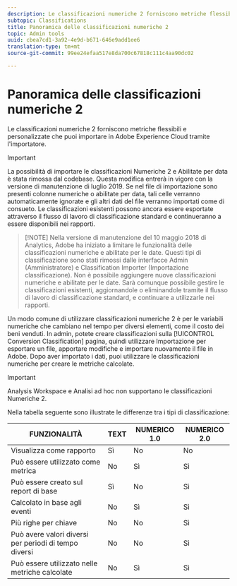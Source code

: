 ```yaml
---
description: Le classificazioni numeriche 2 forniscono metriche flessibili e personalizzate che puoi importare in Adobe Experience Cloud tramite l'importatore.
subtopic: Classifications
title: Panoramica delle classificazioni numeriche 2
topic: Admin tools
uuid: cbea7cd1-3a92-4e9d-b671-646e9add1ee6
translation-type: tm+mt
source-git-commit: 99ee24efaa517e8da700c67818c111c4aa90dc02

---
```



# Panoramica delle classificazioni numeriche 2

Le classificazioni numeriche 2 forniscono metriche flessibili e personalizzate che puoi importare in Adobe Experience Cloud tramite l'importatore.

>[!IMPORTANT]
>
>La possibilità di importare le classificazioni Numeriche 2 e Abilitate per data è stata rimossa dal codebase. Questa modifica entrerà in vigore con la versione di manutenzione di luglio 2019. Se nel file di importazione sono presenti colonne numeriche o abilitate per data, tali celle verranno automaticamente ignorate e gli altri dati del file verranno importati come di consueto. Le classificazioni esistenti possono ancora essere esportate attraverso il flusso di lavoro di classificazione standard e continueranno a essere disponibili nei rapporti.

> [!NOTE] Nella versione di manutenzione del 10 maggio 2018 di Analytics, Adobe ha iniziato a limitare le funzionalità delle classificazioni numeriche e abilitate per le date. Questi tipi di classificazione sono stati rimossi dalle interfacce Admin (Amministratore) e Classification Importer (Importazione classificazione). Non è possibile aggiungere nuove classificazioni numeriche e abilitate per le date. Sarà comunque possibile gestire le classificazioni esistenti, aggiornandole o eliminandole tramite il flusso di lavoro di classificazione standard, e continuare a utilizzarle nei rapporti.

Un modo comune di utilizzare classificazioni numeriche 2 è per le variabili numeriche che cambiano nel tempo per diversi elementi, come il costo dei beni venduti. In admin, potete creare classificazioni sulla [!UICONTROL Conversion Classification] pagina, quindi utilizzare Importazione per esportare un file, apportare modifiche e importare nuovamente il file in Adobe. Dopo aver importato i dati, puoi utilizzare le classificazioni numeriche per creare le metriche calcolate.

>[!IMPORTANT]
>
>Analysis Workspace e Analisi ad hoc non supportano le classificazioni Numeriche 2.

Nella tabella seguente sono illustrate le differenze tra i tipi di classificazione:

| FUNZIONALITÀ | TEXT | NUMERICO 1.0 | NUMERICO 2.0 |
|---|---|---|---|
| Visualizza come rapporto | Sì | No | No |
| Può essere utilizzato come metrica | No | Sì | Sì |
| Può essere creato sul report di base | Sì | No | Sì |
| Calcolato in base agli eventi | No | Sì | Sì |
| Più righe per chiave | No | No | Sì |
| Può avere valori diversi per periodi di tempo diversi | No | No | Sì |
| Può essere utilizzato nelle metriche calcolate | No | Sì | Sì |

